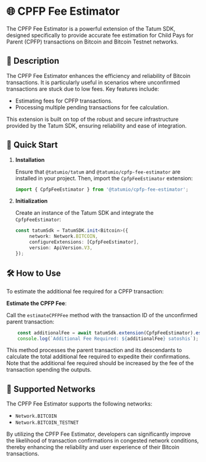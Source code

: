 # 🌐 CPFP Fee Estimator

The CPFP Fee Estimator is a powerful extension of the Tatum SDK, designed specifically to provide accurate fee estimation for Child Pays for Parent (CPFP) transactions on Bitcoin and Bitcoin Testnet networks.

## 📖 Description

The CPFP Fee Estimator enhances the efficiency and reliability of Bitcoin transactions. It is particularly useful in scenarios where unconfirmed transactions are stuck due to low fees. Key features include:

- Estimating fees for CPFP transactions.
- Processing multiple pending transactions for fee calculation.

This extension is built on top of the robust and secure infrastructure provided by the Tatum SDK, ensuring reliability and ease of integration.

## 🚀 Quick Start

1. **Installation**

   Ensure that `@tatumio/tatum` and `@tatumio/cpfp-fee-estimator` are installed in your project. Then, import the `CpfpFeeEstimator` extension:

   ```typescript
   import { CpfpFeeEstimator } from '@tatumio/cpfp-fee-estimator';
   ```

2. **Initialization**

   Create an instance of the Tatum SDK and integrate the `CpfpFeeEstimator`:

   ```typescript
   const tatumSdk = TatumSDK.init<Bitcoin>({
        network: Network.BITCOIN,
        configureExtensions: [CpfpFeeEstimator],
        version: ApiVersion.V3,
   });
   ```

## 🛠️ How to Use

To estimate the additional fee required for a CPFP transaction:

   **Estimate the CPFP Fee**:

   Call the `estimateCPFPFee` method with the transaction ID of the unconfirmed parent transaction:

```typescript
    const additionalFee = await tatumSdk.extension(CpfpFeeEstimator).estimateCPFPFee('parent-transaction-id');
    console.log(`Additional Fee Required: ${additionalFee} satoshis`);
```

   This method processes the parent transaction and its descendants to calculate the total additional fee required to expedite their confirmations.
   Note that the additional fee required should be increased by the fee of the transaction spending the outputs.

## 🔗 Supported Networks

The CPFP Fee Estimator supports the following networks:

- `Network.BITCOIN`
- `Network.BITCOIN_TESTNET`

By utilizing the CPFP Fee Estimator, developers can significantly improve the likelihood of transaction confirmations in congested network conditions, thereby enhancing the reliability and user experience of their Bitcoin transactions.
